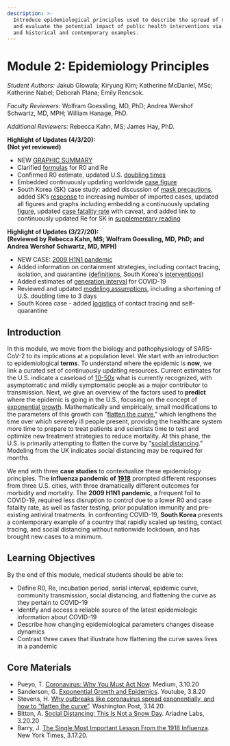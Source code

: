 ```yaml
---
description: >-
  Introduce epidemiological principles used to describe the spread of COVID-19,
  and evaluate the potential impact of public health interventions via modeling
  and historical and contemporary examples.
---
```


# Module 2: Epidemiology Principles

_Student Authors:_ Jakub Glowala; Kiryung Kim; Katherine McDaniel, MSc; Katherine Nabel; Deborah Plana; Emily Rencsok.

_Faculty Reviewers:_ Wolfram Goessling, MD, PhD; Andrea Wershof Schwartz, MD, MPH; William Hanage, PhD.

_Additional Reviewers:_ Rebecca Kahn, MS; James Hay, PhD.

**Highlight of Updates \(4/3/20\):  
\(Not yet reviewed\)**

* NEW [GRAPHIC SUMMARY](summary.md)
* Clarified [formulas](introduction-to-epidemiological-terms.md#descriptors-of-disease-spread) for R0 and Re
* Confirmed R0 estimate, updated U.S. [doubling times](approaches-to-prediction.md#common-assumptions-about-virus-spread)
* Embedded continuously updating worldwide [case figure](where-are-we-now.md#case-numbers)
* South Korea \(SK\) case study: added discussion of [mask precautions](case-study-south-korea-2020.md#strategies-for-containment-contact-tracing-quarantine-and-treatment), added SK’s [response](case-study-south-korea-2020.md#current-situation-in-south-korea) to increasing number of imported cases, updated all figures and graphs including embedding a continuously updating [figure](case-study-south-korea-2020.md), updated [case fatality rate](case-study-south-korea-2020.md#strategies-for-containment-contact-tracing-quarantine-and-treatment) with caveat, and added link to continuously updated Re for SK in [supplementary reading](case-study-south-korea-2020.md#summary)

**Highlight of Updates \(3/27/20\):  
\(Reviewed by Rebecca Kahn, MS; Wolfram Goessling, MD, PhD; and Andrea Wershof Schwartz, MD, MPH\)**

* NEW CASE: [2009 H1N1 pandemic](case-study-2009-h1n1-pandemic.md)
* Added information on containment strategies, including contact tracing, isolation, and quarantine \([definitions](introduction-to-epidemiological-terms.md#containment), South Korea's [interventions](case-study-south-korea-2020.md#strategies-for-containment-contact-tracing-quarantine-and-treatment)\)
* Added estimates of [generation interval](where-are-we-now.md#asymptomatic-transmission) for COVID-19
* Reviewed and updated [modeling assumptions](approaches-to-prediction.md#common-assumptions-about-virus-spread), including a shortening of U.S. doubling time to 3 days
* South Korea case - added [logistics](case-study-south-korea-2020.md#strategies-for-containment-contact-tracing-quarantine-and-treatment) of contact tracing and self-quarantine

## Introduction

In this module, we move from the biology and pathophysiology of SARS-CoV-2 to its implications at a population level. We start with an introduction to epidemiological **terms**. To understand where the epidemic is **now**, we link a curated set of continuously updating resources. Current estimates for the U.S. indicate a caseload of [10-50x](https://medium.com/@tomaspueyo/coronavirus-act-today-or-people-will-die-f4d3d9cd99ca) what is currently recognized, with asymptomatic and mildly symptomatic people as a major contributor to transmission. Next, we give an overview of the factors used to **predict** where the epidemic is going in the U.S., focusing on the concept of [exponential growth](https://www.youtube.com/watch?v=Kas0tIxDvrg&feature=youtu.be). Mathematically and empirically, small modifications to the parameters of this growth can “[flatten the curve](https://www.washingtonpost.com/graphics/2020/world/corona-simulator/)," which lengthens the time over which severely ill people present, providing the healthcare system more time to prepare to treat patients and scientists time to test and optimize new treatment strategies to reduce mortality. At this phase, the U.S. is primarily attempting to flatten the curve by “[social distancing](https://www.ariadnelabs.org/resources/articles/news/social-distancing-this-is-not-a-snow-day/).” Modeling from the UK indicates social distancing may be required for months.

We end with three **case studies** to contextualize these epidemiology principles. The **influenza pandemic of** [**1918**](https://www.nytimes.com/2020/03/17/opinion/coronavirus-1918-spanish-flu.html) prompted different responses from three U.S. cities, with three dramatically different outcomes for morbidity and mortality. The **2009 H1N1 pandemic**, a frequent foil to COVID-19, required less disruption to control due to a lower R0 and case fatality rate, as well as faster testing, prior population immunity and pre-existing antiviral treatments. In confronting COVID-19, **South Korea** presents a contemporary example of a country that rapidly scaled up testing, contact tracing, and social distancing without nationwide lockdown, and has brought new cases to a minimum.

## Learning Objectives

By the end of this module, medical students should be able to:

* Define R0, Re, incubation period, serial interval, epidemic curve, community transmission, social distancing, and flattening the curve as they pertain to COVID-19
* Identify and access a reliable source of the latest epidemiologic information about COVID-19
* Describe how changing epidemiological parameters changes disease dynamics
* Contrast three cases that illustrate how flattening the curve saves lives in a pandemic

## Core Materials

* Pueyo, T. [Coronavirus: Why You Must Act Now](https://medium.com/@tomaspueyo/coronavirus-act-today-or-people-will-die-f4d3d9cd99ca). Medium, 3.10.20
* Sanderson, G. [Exponential Growth and Epidemics](https://www.youtube.com/watch?v=Kas0tIxDvrg&feature=youtu.be). Youtube, 3.8.20
* Stevens, H. [Why outbreaks like coronavirus spread exponentially, and how to “flatten the curve”](https://www.washingtonpost.com/graphics/2020/world/corona-simulator/). Washington Post, 3.14.20.
* Bitton, A. [Social Distancing: This Is Not a Snow Day](https://www.ariadnelabs.org/resources/articles/news/social-distancing-this-is-not-a-snow-day/). Ariadne Labs, 3.20.20
* Barry, J. [The Single Most Important Lesson From the 1918 Influenza](https://www.nytimes.com/2020/03/17/opinion/coronavirus-1918-spanish-flu.html). New York Times, 3.17.20.

